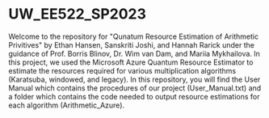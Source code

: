 # UW_EE522_SP2023
Welcome to the repository for "Qunatum Resource Estimation of Arithmetic Privitives" by Ethan Hansen, Sanskriti Joshi, and Hannah Rarick under the guidance of Prof. Borris Blinov, Dr. Wim van Dam, and Mariia Mykhailova.  In this project, we used the Microsoft Azure Quantum Resource Estimator to estimate the resources required for various multiplication algorithms (Karatsuba, windowed, and legacy). In this repository, you will find the User Manual which  contains the procedures of our project (User_Manual.txt) and a folder which contains the code needed to output resource estimations for each algorithm (Arithmetic_Azure).
